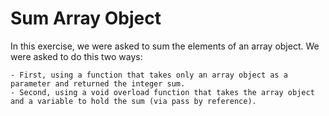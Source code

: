 # Sum Array Object

In this exercise, we were asked to sum the elements of an array object. We were asked to do this two ways:

    - First, using a function that takes only an array object as a parameter and returned the integer sum.
    - Second, using a void overload function that takes the array object and a variable to hold the sum (via pass by reference).